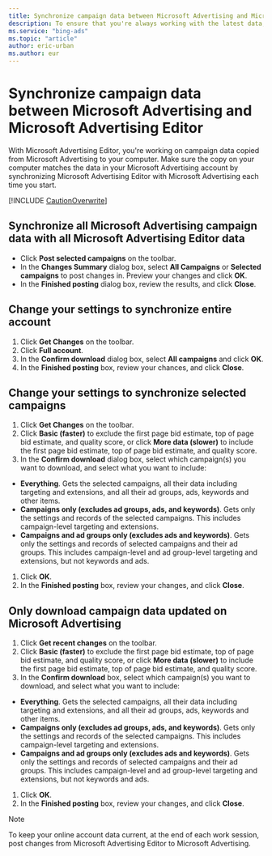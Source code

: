 ```yaml
---
title: Synchronize campaign data between Microsoft Advertising and Microsoft Advertising Editor
description: To ensure that you're always working with the latest data, begin each work session by getting changes from Microsoft Advertising to Microsoft Advertising Editor.
ms.service: "bing-ads"
ms.topic: "article"
author: eric-urban
ms.author: eur
---
```


# Synchronize campaign data between Microsoft Advertising and Microsoft Advertising Editor

With Microsoft Advertising Editor, you're working on campaign data copied from Microsoft Advertising to your computer. Make sure the copy on your computer matches the data in your Microsoft Advertising account by synchronizing Microsoft Advertising Editor with Microsoft Advertising each time you start.

[!INCLUDE [CautionOverwrite](./includes/CautionOverwrite.md)]

## Synchronize all Microsoft Advertising campaign data with all Microsoft Advertising Editor data
- Click **Post selected campaigns** on the toolbar.
- In the **Changes Summary** dialog box, select **All Campaigns** or **Selected campaigns** to post changes in. Preview your changes and click **OK**.
- In the **Finished posting** dialog box, review the results, and click **Close**.

## Change your settings to synchronize entire account
1. Click **Get Changes** on the toolbar.
1. Click **Full account**.
1. In the **Confirm download** dialog box, select **All campaigns** and click **OK**.
1. In the **Finished posting** box, review your chances, and click **Close**.

## Change your settings to synchronize selected campaigns
1. Click **Get Changes** on the toolbar.
1. Click **Basic (faster)** to exclude the first page bid estimate, top of page bid estimate, and quality score, or click **More data (slower)** to include the first page bid estimate, top of page bid estimate, and quality score.
1. In the **Confirm download** dialog box, select which campaign(s) you want to download, and select what you want to include:
  - **Everything**. Gets the selected campaigns, all their data including targeting and extensions, and all their ad groups, ads, keywords and other items.
  - **Campaigns only (excludes ad groups, ads, and keywords)**. Gets only the settings and records of the selected campaigns. This includes campaign-level targeting and extensions.
  - **Campaigns and ad groups only (excludes ads and keywords)**. Gets only the settings and records of selected campaigns and their ad groups. This includes campaign-level and ad group-level targeting and extensions, but not keywords and ads.

1. Click **OK**.
1. In the **Finished posting** box, review your changes, and click **Close**.

## Only download campaign data updated on Microsoft Advertising
1. Click **Get recent changes** on the toolbar.
1. Click **Basic (faster)** to exclude the first page bid estimate, top of page bid estimate, and quality score, or click **More data (slower)** to include the first page bid estimate, top of page bid estimate, and quality score.
1. In the **Confirm download** box, select which campaign(s) you want to download, and select what you want to include:
  - **Everything**. Gets the selected campaigns, all their data including targeting and extensions, and all their ad groups, ads, keywords and other items.
  - **Campaigns only (excludes ad groups, ads, and keywords)**. Gets only the settings and records of the selected campaigns. This includes campaign-level targeting and extensions.
  - **Campaigns and ad groups only (excludes ads and keywords)**. Gets only the settings and records of selected campaigns and their ad groups. This includes campaign-level and ad group-level targeting and extensions, but not keywords and ads.

1. Click **OK**.
1. In the **Finished posting** box, review your changes, and click **Close**.

> [!NOTE]
> To keep your online account data current, at the end of each work session, post changes from Microsoft Advertising Editor to Microsoft Advertising.


